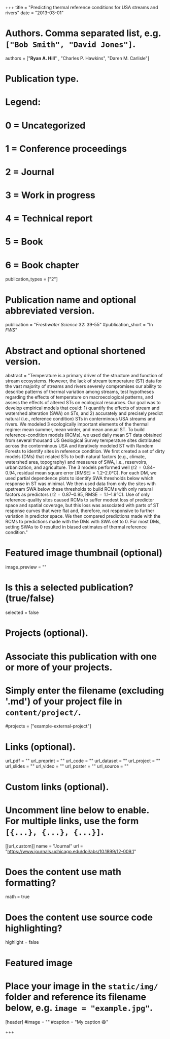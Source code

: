 +++
title = "Predicting thermal reference conditions for USA streams and rivers"
date = "2013-03-01"

# Authors. Comma separated list, e.g. `["Bob Smith", "David Jones"]`.
authors = ["**Ryan A. Hill**" , "Charles P. Hawkins", "Daren M. Carlisle"]


# Publication type.
# Legend:
# 0 = Uncategorized
# 1 = Conference proceedings
# 2 = Journal
# 3 = Work in progress
# 4 = Technical report
# 5 = Book
# 6 = Book chapter
publication_types = ["2"]

# Publication name and optional abbreviated version.
publication = "*Freshwater Science* 32: 39-55"
#publication_short = "In *FWS*"

# Abstract and optional shortened version.
abstract = "Temperature is a primary driver of the structure and function of stream ecosystems. However, the lack of stream temperature (ST) data for the vast majority of streams and rivers severely compromises our ability to describe patterns of thermal variation among streams, test hypotheses regarding the effects of temperature on macroecological patterns, and assess the effects of altered STs on ecological resources. Our goal was to develop empirical models that could: 1) quantify the effects of stream and watershed alteration (SWA) on STs, and 2) accurately and precisely predict natural (i.e., reference condition) STs in conterminous USA streams and rivers. We modeled 3 ecologically important elements of the thermal regime: mean summer, mean winter, and mean annual ST. To build reference-condition models (RCMs), we used daily mean ST data obtained from several thousand US Geological Survey temperature sites distributed across the conterminous USA and iteratively modeled ST with Random Forests to identify sites in reference condition. We first created a set of dirty models (DMs) that related STs to both natural factors (e.g., climate, watershed area, topography) and measures of SWA, i.e., reservoirs, urbanization, and agriculture. The 3 models performed well (r2  =  0.84–0.94, residual mean square error [RMSE]  =  1.2–2.0°C). For each DM, we used partial dependence plots to identify SWA thresholds below which response in ST was minimal. We then used data from only the sites with upstream SWA below these thresholds to build RCMs with only natural factors as predictors (r2  =  0.87–0.95, RMSE  =  1.1–1.9°C). Use of only reference-quality sites caused RCMs to suffer modest loss of predictor space and spatial coverage, but this loss was associated with parts of ST response curves that were flat and, therefore, not responsive to further variation in predictor space. We then compared predictions made with the RCMs to predictions made with the DMs with SWA set to 0. For most DMs, setting SWAs to 0 resulted in biased estimates of thermal reference condition."

# Featured image thumbnail (optional)
image_preview = ""

# Is this a selected publication? (true/false)
selected = false

# Projects (optional).
#   Associate this publication with one or more of your projects.
#   Simply enter the filename (excluding '.md') of your project file in `content/project/`.
#projects = ["example-external-project"]

# Links (optional).
url_pdf = ""
url_preprint = ""
url_code = ""
url_dataset = ""
url_project = ""
url_slides = ""
url_video = ""
url_poster = ""
url_source = ""

# Custom links (optional).
#   Uncomment line below to enable. For multiple links, use the form `[{...}, {...}, {...}]`.
[[url_custom]]
name = "Journal"
url = "https://www.journals.uchicago.edu/doi/abs/10.1899/12-009.1"

# Does the content use math formatting?
math = true

# Does the content use source code highlighting?
highlight = false
  
# Featured image
# Place your image in the `static/img/` folder and reference its filename below, e.g. `image = "example.jpg"`.
[header]
#image = ""
#caption = "My caption :smile:"

+++


